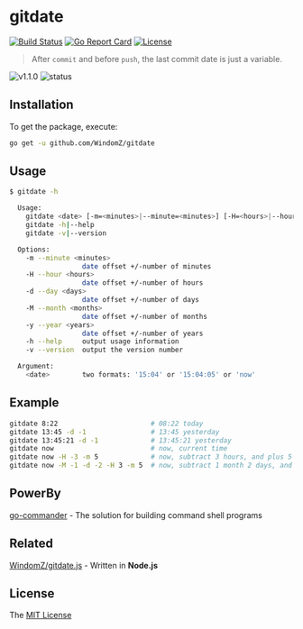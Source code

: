 # gitdate

[![Build Status](https://travis-ci.org/WindomZ/gitdate.svg?branch=master)](https://travis-ci.org/WindomZ/gitdate)
[![Go Report Card](https://goreportcard.com/badge/github.com/WindomZ/gitdate)](https://goreportcard.com/report/github.com/WindomZ/gitdate)
[![License](https://img.shields.io/badge/license-MIT-green.svg)](https://opensource.org/licenses/MIT)

> After `commit` and before `push`, the last commit date is just a variable.

![v1.1.0](https://img.shields.io/badge/version-v1.1.0-blue.svg)
![status](https://img.shields.io/badge/status-stable-green.svg)

## Installation

To get the package, execute:

```bash
go get -u github.com/WindomZ/gitdate
```

## Usage
```bash
$ gitdate -h

  Usage:
    gitdate <date> [-m=<minutes>|--minute=<minutes>] [-H=<hours>|--hour=<hours>] [-d=<days>|--day=<days>] [-M=<months>|--month=<months>] [-y=<years>|--year=<years>]
    gitdate -h|--help
    gitdate -v|--version

  Options:
    -m --minute <minutes>
                  date offset +/-number of minutes
    -H --hour <hours>
                  date offset +/-number of hours
    -d --day <days>
                  date offset +/-number of days
    -M --month <months>
                  date offset +/-number of months
    -y --year <years>
                  date offset +/-number of years
    -h --help     output usage information
    -v --version  output the version number

  Argument:
    <date>        two formats: '15:04' or '15:04:05' or 'now'
```

## Example
```bash
gitdate 8:22                       # 08:22 today
gitdate 13:45 -d -1                # 13:45 yesterday
gitdate 13:45:21 -d -1             # 13:45:21 yesterday
gitdate now                        # now, current time
gitdate now -H -3 -m 5             # now, subtract 3 hours, and plus 5 minutes
gitdate now -M -1 -d -2 -H 3 -m 5  # now, subtract 1 month 2 days, and plus 3 hours 5 minutes
```

## PowerBy

[go-commander](https://github.com/WindomZ/go-commander) - The solution for building command shell programs

## Related

[WindomZ/gitdate.js](https://github.com/WindomZ/gitdate.js) - Written in **Node.js**

## License

The [MIT License](https://github.com/WindomZ/gitdate/blob/dev/LICENSE)
